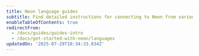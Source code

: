 ```yaml
---
title: Neon language guides
subtitle: Find detailed instructions for connecting to Neon from various languages
enableTableOfContents: true
redirectFrom:
  - /docs/guides/guides-intro
  - /docs/get-started-with-neon/languages
updatedOn: '2025-07-29T10:34:33.834Z'
---
```


<TechCards>

<a href="/docs/guides/dotnet-npgsql" title=".NET" description="Connect a .NET (C#) application to Neon" icon="dotnet"></a>

<a href="/docs/guides/elixir" title="Elixir" description="Connect an Elixir application to Neon" icon="elixir"></a>

<a href="/docs/guides/go" title="Go" description="Connect a Go application to Neon" icon="go"></a>

<a href="/docs/guides/java" title="Java" description="Connect a Java application to Neon" icon="java"></a>

<a href="/docs/guides/javascript" title="JavaScript" description="Connect a JavaScript application to Neon" icon="javascript"></a>

<a href="/docs/guides/python" title="Python" description="Connect a Python application to Neon" icon="python"></a>

<a href="/docs/guides/rust" title="Rust" description="Connect a Rust application to Neon" icon="rust"></a>

</TechCards>
